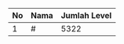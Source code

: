 | No | Nama            | Jumlah Level |
|----|-----------------|--------------|
| 1  | #    |    5322        |

